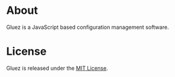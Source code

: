 About
====

Gluez is a JavaScript based configuration management software.

License
====

Gluez is released under the <a href="http://opensource.org/licenses/MIT">MIT License</a>.
